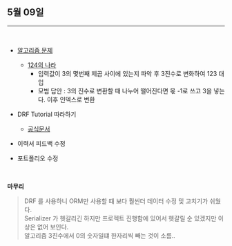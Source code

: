 ## 5월 09일

***

<br>

* [알고리즘 문제](https://github.com/CureLatte/Bae_joonHub.git)
  * [124의 나라](/Algorithm/Programmers/Level2/124_의나라.py)
    * 입력값이 3의 몇번째 제곱 사이에 있는지 파악 후 3진수로 변화하여 123 대입
    * 모범 답안 : 3의 진수로 변환할 때 나누어 떨어진다면 몫 -1로 쓰고 3을 넣는다. 이후 인덱스로 변환

* DRF Tutorial 따라하기 
  * [공식문서](https://www.django-rest-framework.org/)
* 이력서 피드백 수정 
* 포트폴리오 수정 

<br>
    

__마무리__
> DRF 를 사용하니 ORM만 사용할 떄 보다 훨씬더 데이터 수정 및 고치기가 쉬웠다.   
> Serializer 가 헷갈리긴 하지만 프로젝트 진행함에 있어서 헷갈릴 순 있겠지만 이상은 없어 보인다.  
> 알고리즘 3진수에서 0의 숫자일떄 한자리씩 빼는 것이 소름..